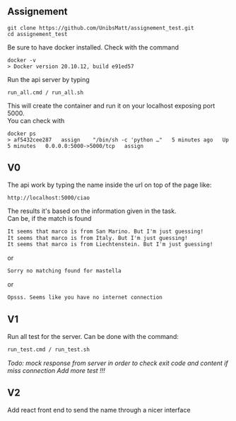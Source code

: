 ## Assignement
```shell
git clone https://github.com/UnibsMatt/assignement_test.git
cd assignement_test
```
Be sure to have docker installed. Check with the command

```shell
docker -v
> Docker version 20.10.12, build e91ed57
```

Run the api server by typing
```shell
run_all.cmd / run_all.sh
```
This will create the container and run it on your localhost exposing port 5000.   
You can check with 

```shell
docker ps
> af5432cee287   assign    "/bin/sh -c 'python …"   5 minutes ago   Up 5 minutes   0.0.0.0:5000->5000/tcp   assign
```

## V0
The api work by typing the name inside the url on top of the page like:
```
http://localhost:5000/ciao
```
The results it's based on the information given in the task.  
Can be, if the match is found
```html
It seems that marco is from San Marino. But I'm just guessing!
It seems that marco is from Italy. But I'm just guessing!
It seems that marco is from Liechtenstein. But I'm just guessing!
```
or
```html
Sorry no matching found for mastella
```
or 
```html
Opsss. Seems like you have no internet connection
```

## V1
Run all test for the server. Can be done with the command:

```bash
run_test.cmd / run_test.sh
```

<i>Todo: mock response from server in order to check exit code and content if miss connection
Add more test !!!
</i>

## V2
Add react front end to send the name through a nicer interface
